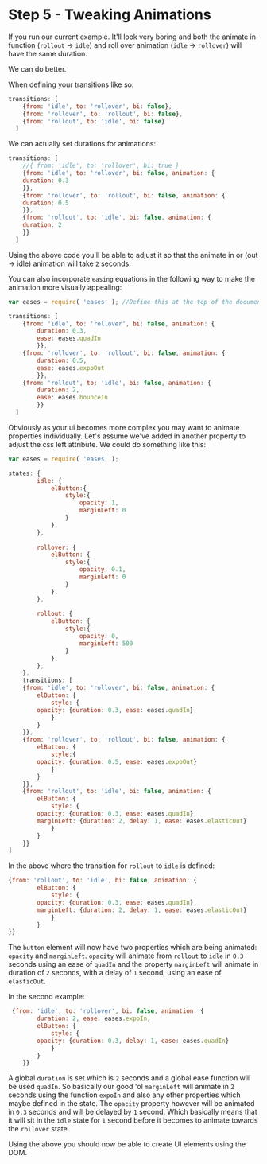 # Step 5 - Tweaking Animations

If you run our current example. It'll look very boring and both the animate in function (`rollout` -> `idle`) and roll over animation (`idle` -> `rollover`) will have the same duration.

We can do better.

When defining your transitions like so:

```javascript
transitions: [
    {from: 'idle', to: 'rollover', bi: false},
	{from: 'rollover', to: 'rollout', bi: false},
	{from: 'rollout', to: 'idle', bi: false}
  ]
```

We can actually set durations for animations:

```javascript
transitions: [
	//{ from: 'idle', to: 'rollover', bi: true }
    {from: 'idle', to: 'rollover', bi: false, animation: {
    duration: 0.3
    }},
	{from: 'rollover', to: 'rollout', bi: false, animation: {
	duration: 0.5
	}},
	{from: 'rollout', to: 'idle', bi: false, animation: {
	duration: 2
	}}
  ]
```

Using the above code you'll be able to adjust it so that the animate in or (out -> idle) animation will take `2` seconds.

You can also incorporate `easing` equations in the following way to make the animation more visually appealing:

```javascript
var eases = require( 'eases' ); //Define this at the top of the document

transitions: [
    {from: 'idle', to: 'rollover', bi: false, animation: {
		duration: 0.3,
		ease: eases.quadIn
		}},
	{from: 'rollover', to: 'rollout', bi: false, animation: {
		duration: 0.5,
		ease: eases.expoOut
		}},
	{from: 'rollout', to: 'idle', bi: false, animation: {
		duration: 2,
		ease: eases.bounceIn
		}}
  ]
```

Obviously as your ui becomes more complex you may want to animate properties individually. Let's assume we've added in another property to adjust the css left attribute. We could do something like this:

```javascript
var eases = require( 'eases' );

states: {
		idle: {
			elButton:{
				style:{
					opacity: 1,
					marginLeft: 0
				}
			},
		},
		
		rollover: {
			elButton: {
				style:{
					opacity: 0.1,
					marginLeft: 0
				}
			},
		},
		
		rollout: {
			elButton: {
				style:{
					opacity: 0,
					marginLeft: 500
				}
			},
		},
	},
	transitions: [
    {from: 'idle', to: 'rollover', bi: false, animation: {
		elButton: {
			style: {
		opacity: {duration: 0.3, ease: eases.quadIn}
			}
		}
	}},
	{from: 'rollover', to: 'rollout', bi: false, animation: {
		elButton: {
			style:{
		opacity: {duration: 0.5, ease: eases.expoOut}
			}
		}
	}},
	{from: 'rollout', to: 'idle', bi: false, animation: {
		elButton: {
			style: {
		opacity: {duration: 0.3, ease: eases.quadIn},
		marginLeft: {duration: 2, delay: 1, ease: eases.elasticOut}
			}
		}
	}}
]
```
In the above where the transition for `rollout` to `idle` is defined:
```javascript
{from: 'rollout', to: 'idle', bi: false, animation: {
		elButton: {
			style: {
		opacity: {duration: 0.3, ease: eases.quadIn},
		marginLeft: {duration: 2, delay: 1, ease: eases.elasticOut}
			}
		}
}}
```

The `button` element will now have two properties which are being animated: `opacity` and `marginLeft`. `opacity` will animate from `rollout` to `idle` in `0.3` seconds using an ease of `quadIn` and the property `marginLeft` will animate in duration of `2` seconds, with a delay of `1` second, using an ease of `elasticOut`.

In the second example:
```javascript
 {from: 'idle', to: 'rollover', bi: false, animation: {
		duration: 2, ease: eases.expoIn,
		elButton: {
			style: {
		opacity: {duration: 0.3, delay: 1, ease: eases.quadIn}
			}
		}
	}}
```
A global `duration` is set which is `2` seconds and a global ease function will be used `quadIn`. So basically our good 'ol `marginLeft` will animate in `2` seconds using the function `expoIn` and also any other properties which maybe defined in the state. The `opacity` property however will be animated in `0.3` seconds and will be delayed by `1` second. Which basically means that it will sit in the `idle` state for `1` second before it becomes to animate towards the `rollover` state.

Using the above you should now be able to create UI elements using the DOM.
